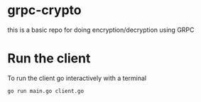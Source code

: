 # grpc-crypto
this is a basic repo for doing encryption/decryption using GRPC


# Run the client

To run the client go interactively with a terminal
```
go run main.go client.go
```